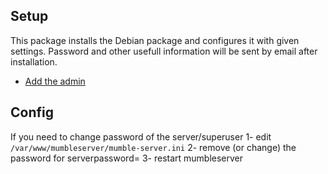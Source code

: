 ## Setup

This package installs the Debian package and configures it with given settings. Password and other usefull information will be sent by email after installation.

- [Add the admin](http://wiki.mumble.info/wiki/Murmurguide#Connecting_to_Murmur_Server)

## Config
If you need to change password of the server/superuser
1- edit `/var/www/mumbleserver/mumble-server.ini`
2- remove (or change) the password for serverpassword=
3- restart mumbleserver
